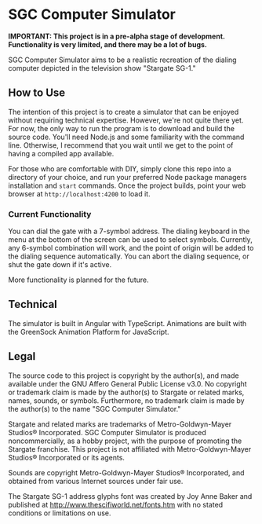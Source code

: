 # SGC Computer Simulator

**IMPORTANT: This project is in a pre-alpha stage of development. Functionality is very limited, and there may be a lot of bugs.**

SGC Computer Simulator aims to be a realistic recreation of the dialing computer depicted in the television show "Stargate SG-1."

## How to Use

The intention of this project is to create a simulator that can be enjoyed without requiring technical expertise. However, we're not quite there yet. For now, the only way to run the program is to download and build the source code. You'll need Node.js and some familiarity with the command line. Otherwise, I recommend that you wait until we get to the point of having a compiled app available.

For those who are comfortable with DIY, simply clone this repo into a directory of your choice, and run your preferred Node package managers installation and `start` commands. Once the project builds, point your web browser at `http://localhost:4200` to load it.

### Current Functionality

You can dial the gate with a 7-symbol address. The dialing keyboard in the menu at the bottom of the screen can be used to select symbols. Currently, any 6-symbol combination will work, and the point of origin will be added to the dialing sequence automatically. You can abort the dialing sequence, or shut the gate down if it's active.

More functionality is planned for the future.

## Technical

The simulator is built in Angular with TypeScript. Animations are built with the GreenSock Animation Platform for JavaScript.

## Legal

The source code to this project is copyright by the author(s), and made available under the GNU Affero General Public License v3.0. No copyright or trademark claim is made by the author(s) to Stargate or related marks, names, sounds, or symbols. Furthermore, no trademark claim is made by the author(s) to the name "SGC Computer Simulator."

Stargate and related marks are trademarks of Metro-Goldwyn-Mayer Studios® Incorporated. SGC Computer Simulator is produced noncommercially, as a hobby project, with the purpose of promoting the Stargate franchise. This project is not affiliated with Metro-Goldwyn-Mayer Studios® Incorporated or its agents.

Sounds are copyright Metro-Goldwyn-Mayer Studios® Incorporated, and obtained from various Internet sources under fair use.

The Stargate SG-1 address glyphs font was created by Joy Anne Baker and published at http://www.thescifiworld.net/fonts.htm with no stated conditions or limitations on use.
